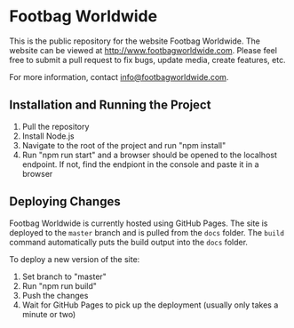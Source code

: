 # Footbag Worldwide

This is the public repository for the website Footbag Worldwide. The website can be viewed at http://www.footbagworldwide.com. Please feel free to submit a pull request to fix bugs, update media, create features, etc.

For more information, contact info@footbagworldwide.com.

## Installation and Running the Project

<ol>
  <li>Pull the repository</li>
  <li>Install Node.js</li>
  <li>Navigate to the root of the project and run "npm install"</li>
  <li>Run "npm run start" and a browser should be opened to the localhost endpoint. If not, find the endpiont in the console and paste it in a browser</li>
</ol>

## Deploying Changes

Footbag Worldwide is currently hosted using GitHub Pages. The site is deployed to the `master` branch and is pulled from the `docs` folder. The `build` command automatically puts the build output into the `docs` folder.

To deploy a new version of the site:

<ol>
  <li>Set branch to "master"</li>
  <li>Run "npm run build"</li>
  <li>Push the changes</li>
  <li>Wait for GitHub Pages to pick up the deployment (usually only takes a minute or two)</li>
</ol>

